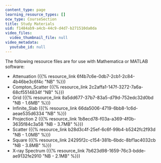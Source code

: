 ```yaml
---
content_type: page
learning_resource_types: []
ocw_type: CourseSection
title: Study Materials
uid: f1484ab9-a4cb-44c9-d4d7-b271510da0da
video_files:
  video_thumbnail_file: null
video_metadata:
  youtube_id: null
---
```


The following resource files are for use with Mathematica or MATLAB software:

*   Attenuation ({{% resource_link 6f4b7c6e-0db7-2cb1-2c84-4b46be3c6f4c "NB" %}})
*   Compton\_Scatter ({{% resource_link 2c2affa1-147f-3272-7a6a-68cf5514834f "NB" %}})
*   Grid ({{% resource_link 8a5dd677-37b7-83a5-d79d-752edc32d0bd "NB - 1.6MB" %}})
*   Infinite\_Slab ({{% resource_link 66da5006-4719-6bb8-1c6d-aeae535d6334 "NB" %}})
*   Projection 2 ({{% resource_link 1b8ecd78-f03a-a369-4f0b-3635f84c3a58 "NB - 3.7MB" %}})
*   Scatter ({{% resource_link b28d3c4f-25ef-6c6f-99b4-b5242fc2f93d "NB - 1.0MB" %}})
*   Square ({{% resource_link 24295f2c-c154-381b-6bdc-8bf1ac4032cb "NB - 3.8MB" %}})
*   X-ray Spectrum ({{% resource_link 7b623d98-1659-76c3-bdde-ae9132fe2910 "NB - 2.1MB" %}})